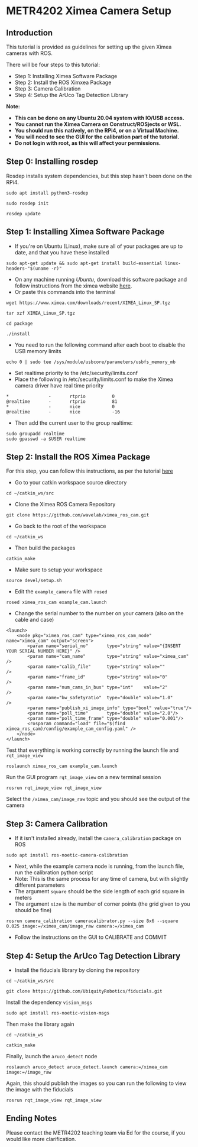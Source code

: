 # METR4202 Ximea Camera Setup
## Introduction
This tutorial is provided as guidelines for setting up the given Ximea cameras with ROS.

There will be four steps to this tutorial:
- Step 1: Installing Ximea Software Package
- Step 2: Install the ROS Ximxea Package
- Step 3: Camera Calibration
- Step 4: Setup the ArUco Tag Detection Library

**Note:**
- **This can be done on any Ubuntu 20.04 system with IO/USB access.**
- **You cannot run the Ximea Camera on Construct/ROSjects or WSL.**
- **You should run this natively, on the RPi4, or on a Virtual Machine.**
- **You will need to see the GUI for the calibration part of the tutorial.**
- **Do not login with root, as this will affect your permissions.**

## Step 0: Installing rosdep
Rosdep installs system dependencies, but this step hasn't been done on the RPi4.
```
sudo apt install python3-rosdep
```
```
sudo rosdep init
```
```
rosdep update
```
## Step 1: Installing Ximea Software Package
- If you're on Ubuntu (Linux), make sure all of your packages are up to date, and that you have these installed
```
sudo apt-get update && sudo apt-get install build-essential linux-headers-"$(uname -r)" 
```
- On any machine running *Ubuntu*, download this software package and follow instructions from the ximea website [here](https://www.ximea.com/support/wiki/apis/ximea_linux_software_package).
- Or paste this commands into the terminal
```
wget https://www.ximea.com/downloads/recent/XIMEA_Linux_SP.tgz
```
```
tar xzf XIMEA_Linux_SP.tgz
```
```
cd package
```
```
./install
```
- You need to run the following command after each boot to disable the USB memory limits
```
echo 0 | sudo tee /sys/module/usbcore/parameters/usbfs_memory_mb
```
- Set realtime priority to the /etc/security/limits.conf
- Place the following in /etc/security/limits.conf to make the Ximea camera driver have real time priority
```
*               -       rtprio          0
@realtime       -       rtprio          81
*               -       nice            0
@realtime       -       nice            -16
```
- Then add the current user to the group realtime:
```
sudo groupadd realtime
sudo gpasswd -a $USER realtime
```

## Step 2: Install the ROS Ximea Package
For this step, you can follow this instructions, as per the tutorial [here](https://github.com/wavelab/ximea_ros_cam)
- Go to your catkin workspace source directory
```
cd ~/catkin_ws/src
```
- Clone the Ximea ROS Camera Repository

```
git clone https://github.com/wavelab/ximea_ros_cam.git
```
- Go back to the root of the workspace

```
cd ~/catkin_ws
```
- Then build the packages

```
catkin_make
```
- Make sure to setup your workspace

```
source devel/setup.sh
```
- Edit the ```example_camera``` file with ```rosed```

```
rosed ximea_ros_cam example_cam.launch
```
- Change the serial number to the number on your camera (also on the cable and case)

```
<launch>
    <node pkg="ximea_ros_cam" type="ximea_ros_cam_node" name="ximea_cam" output="screen">
        <param name="serial_no"       type="string" value="{INSERT YOUR SERIAL NUMBER HERE}" />
        <param name="cam_name"        type="string" value="ximea_cam" />
        <param name="calib_file"      type="string" value=""         />
        <param name="frame_id"        type="string" value="0"        />
        <param name="num_cams_in_bus" type="int"    value="2"        />
        <param name="bw_safetyratio"  type="double" value="1.0"      />
        <param name="publish_xi_image_info" type="bool" value="true"/>
        <param name="poll_time"       type="double" value="2.0"/>
        <param name="poll_time_frame" type="double" value="0.001"/>
        <rosparam command="load" file="$(find ximea_ros_cam)/config/example_cam_config.yaml" />
    </node>
</launch>
```
Test that everything is working correctly by running the launch file and ```rqt_image_view```

```
roslaunch ximea_ros_cam example_cam.launch
```
Run the GUI program ```rqt_image_view``` on a new terminal session
```
rosrun rqt_image_view rqt_image_view
```
Select the ```/ximea_cam/image_raw``` topic and you should see the output of the camera
## Step 3: Camera Calibration
- If it isn't installed already, install the ```camera_calibration``` package on ROS

```sudo apt install ros-noetic-camera-calibration```
- Next, while the example camera node is running, from the launch file, run the calibration python script
- Note: This is the same process for any time of camera, but with slightly different parameters
- The argument ```square``` should be the side length of each grid square in meters
- The argument ```size``` is the number of corner points (the grid given to you should be fine)
```
rosrun camera_calibration cameracalibrator.py --size 8x6 --square 0.025 image:=/ximea_cam/image_raw camera:=/ximea_cam
```
- Follow the instructions on the GUI to CALIBRATE and COMMIT
## Step 4: Setup the ArUco Tag Detection Library
- Install the fiducials library by cloning the repository
```
cd ~/catkin_ws/src
```
```
git clone https://github.com/UbiquityRobotics/fiducials.git
```
Install the dependency ```vision_msgs```
```
sudo apt install ros-noetic-vision-msgs
```
Then make the library again
```
cd ~/catkin_ws
```
```
catkin_make
```
Finally, launch the ```aruco_detect``` node
```
roslaunch aruco_detect aruco_detect.launch camera:=/ximea_cam image:=/image_raw
```
Again, this should publish the images so you can run the following to view the image with the fiducials
```
rosrun rqt_image_view rqt_image_view
```
## Ending Notes

Please contact the METR4202 teaching team via Ed for the course, if you would like more clarification.
